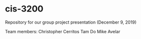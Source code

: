 # cis-3200
Repository for our group project presentation (December 9, 2019)

Team members:
Christopher Cerritos
Tam Do
Mike Avelar
